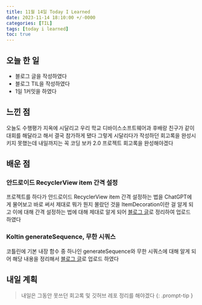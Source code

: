 ```yaml
---
title: 11월 14일 Today I Learned
date: 2023-11-14 18:10:00 +/-0000
categories: [TIL]
tags: [today i learned]
toc: true
---
```


## 오늘 한 일

* 블로그 글을 작성하였다
* 블로그 TIL을 작성하였다
* 1일 1커밋을 하였다

## 느낀 점

오늘도 수행평가 지옥에 시달리고 우리 학교 디바이스소프트웨어과 후배랑 친구가 같이 대회를 해달라고 해서 결국 참가하게 됐다 그렇게 시달리다가 작성하던 회고록을 완성시키지 못했는데 내일까지는 꼭 코딩 보카 2.0 프로젝트 회고록을 완성해야겠다

## 배운 점

### 안드로이드 RecyclerView item 간격 설정

프로젝트를 하다가 안드로이드 RecyclerView item 간격 설정하는 법을 ChatGPT에게 물어보고 바로 써서 제대로 뭐가 뭔지 몰랐던 것을 ItemDecoration이란 걸 알게 되고 이에 대해 간격 설정하는 법에 대해 제대로 알게 되어 [블로그 글](https://jangwoojun.github.io/posts/%EC%95%88%EB%93%9C%EB%A1%9C%EC%9D%B4%EB%93%9C-RecyclerView-item-%EA%B0%84%EA%B2%A9-%EC%84%A4%EC%A0%95/)로 정리하여 업로드 하였다


### Koltin generateSequence, 무한 시쿼스

코틀린에 기본 내장 함수 중 하나인 generateSequence와 무한 시쿼스에 대해 알게 되어 해당 내용을 정리해서 [블로그 글](https://jangwoojun.github.io/posts/kotlin-generateSequence-%ED%95%A8%EC%88%98/)로 업로드 하였다

## 내일 계획

> 내일은 그동안 못쓰던 회고록 및 깃허브 레포 정리를 해야겠다
{: .prompt-tip }

